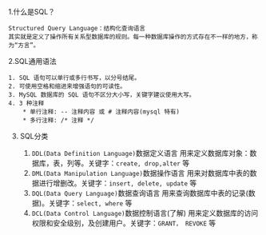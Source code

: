 1.什么是SQL？

	Structured Query Language：结构化查询语言
	其实就是定义了操作所有关系型数据库的规则。每一种数据库操作的方式存在不一样的地方，称为“方言”。
	
2.SQL通用语法

	1. SQL 语句可以单行或多行书写，以分号结尾。
	2. 可使用空格和缩进来增强语句的可读性。
	3. MySQL 数据库的 SQL 语句不区分大小写，关键字建议使用大写。
	4. 3 种注释
		* 单行注释: -- 注释内容 或 # 注释内容(mysql 特有) 
		* 多行注释: /* 注释 */

3. SQL分类

	1) `DDL(Data Definition Language)`数据定义语言
		用来定义数据库对象：数据库，表，列等。关键字：`create, drop,alter` 等
	2) `DML(Data Manipulation Language)`数据操作语言
		用来对数据库中表的数据进行增删改。关键字：`insert, delete, update` 等
	3) `DQL(Data Query Language)`数据查询语言
		用来查询数据库中表的记录(数据)。关键字：`select, where` 等
	4) `DCL(Data Control Language)`数据控制语言(了解)
		用来定义数据库的访问权限和安全级别，及创建用户。关键字：`GRANT， REVOKE` 等